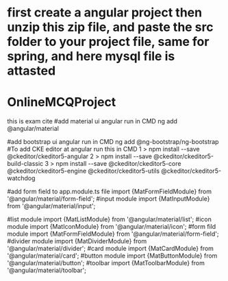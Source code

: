 
# first create a angular project then unzip this zip file, and paste the src folder to your project file, same for spring, and here mysql file is attasted 


# OnlineMCQProject
this is exam cite
#add material ui angular run in CMD
ng add @angular/material

#add bootstrap  ui angular run in CMD
ng add @ng-bootstrap/ng-bootstrap
#To add CKE editor at angular run this in CMD
1 > npm install --save @ckeditor/ckeditor5-angular
2 > npm install --save @ckeditor/ckeditor5-build-classic
3 > npm install --save @ckeditor/ckeditor5-core @ckeditor/ckeditor5-engine @ckeditor/ckeditor5-utils @ckeditor/ckeditor5-watchdog






#add form field to app.module.ts file
import {MatFormFieldModule} from '@angular/material/form-field';
#input module
import {MatInputModule} from '@angular/material/input';

#list module
import {MatListModule} from '@angular/material/list';
#icon module
import {MatIconModule} from '@angular/material/icon';
#form fild module
import {MatFormFieldModule} from '@angular/material/form-field';
#divider module
import {MatDividerModule} from '@angular/material/divider';
#card module
import {MatCardModule} from '@angular/material/card';
#button module
import {MatButtonModule} from '@angular/material/button';
#toolbar
import {MatToolbarModule} from '@angular/material/toolbar';
